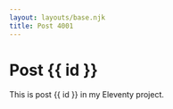 ```yaml
---
layout: layouts/base.njk
title: Post 4001
---
```


# Post {{ id }}

This is post {{ id }} in my Eleventy project.
